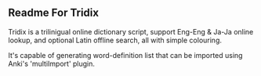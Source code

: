 ## Readme For Tridix ##

Tridix is a trilinigual online dictionary script,
support Eng-Eng & Ja-Ja online lookup, and optional Latin
offline search, all with simple colouring.

It's capable of generating word-definition list that
can be imported using Anki's 'multiImport' plugin.

